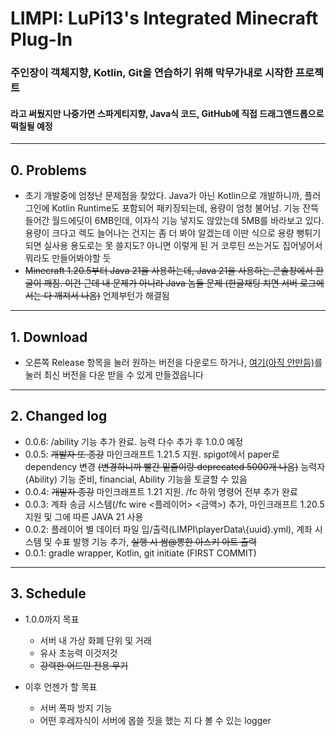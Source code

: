# LIMPI: LuPi13's Integrated Minecraft Plug-In
### 주인장이 객체지향, Kotlin, Git을 연습하기 위해 막무가내로 시작한 프로젝트

#### 라고 써뒀지만 나중가면 스파게티지향, Java식 코드, GitHub에 직접 드래그앤드롭으로 떡칠될 예정

- - -

## 0. Problems
- 초기 개발중에 엄청난 문제점을 찾았다. Java가 아닌 Kotlin으로 개발하니까, 플러그인에 Kotlin Runtime도 포함되어 패키징되는데, 용량이 엄청 불어남. 기능 잔뜩 들어간 월드에딧이 6MB인데, 이자식 기능 넣지도 않았는데 5MB를 바라보고 있다. 용량이 크다고 렉도 늘어나는 건지는 좀 더 봐야 알겠는데 이딴 식으로 용량 뻥튀기 되면 실사용 용도로는 못 쓸지도? 아니면 이렇게 된 거 코루틴 쓰는거도 집어넣어서 뭐라도 만들어봐야할 듯
- ~~Minecraft 1.20.5부터 Java 21을 사용하는데, Java 21을 사용하는 콘솔창에서 한글이 깨짐. 이건 근데 내 문제가 아니라 Java 놈들 문제 (한글채팅 치면 서버 로그에서는 다 깨져서 나옴)~~ 언제부턴가 해결됨
- - -

## 1. Download
- 오른쪽 Release 항목을 눌러 원하는 버전을 다운로드 하거나, [여기(아직 안만듬)](https://github.com/LuPi13/LIMPI)를 눌러 최신 버전을 다운 받을 수 있게 만들겠읍니다

- - -

## 2. Changed log
- 0.0.6: /ability 기능 추가 완료. 능력 다수 추가 후 1.0.0 예정
- 0.0.5: ~~개발자 또 종강~~ 마인크래프트 1.21.5 지원. spigot에서 paper로 dependency 변경 ~~(변경하니까 빨간 밑줄이랑 deprecated 5000개 나옴)~~ 능력자(Ability) 기능 준비, financial, Ability 기능을 토글할 수 있음
- 0.0.4: ~~개발자 종강~~ 마인크래프트 1.21 지원. /fc 하위 명령어 전부 추가 완료
- 0.0.3: 계좌 송금 시스템(/fc wire <플레이어> <금액>) 추가, 마인크래프트 1.20.5 지원 및 그에 따른 JAVA 21 사용
- 0.0.2: 플레이어 별 데이터 파일 입/출력(LIMPI\playerData\\{uuid}.yml), 계좌 시스템 및 수표 발행 기능 추가, ~~실행 시 쌈@뽕한 아스키 아트 출력~~
- 0.0.1: gradle wrapper, Kotlin, git initiate (FIRST COMMIT)

- - -

## 3. Schedule
- 1.0.0까지 목표
    + 서버 내 가상 화폐 단위 및 거래
    + 유사 초능력 이것저것
    + ~~강력한 어드민 전용 무기~~


- 이후 언젠가 할 목표
    + 서버 폭파 방지 기능
    + 어떤 후레자식이 서버에 몹쓸 짓을 했는 지 다 볼 수 있는 logger
